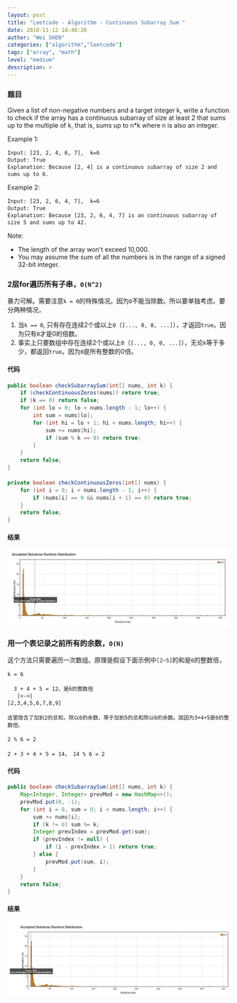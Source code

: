 ```yaml
---
layout: post
title: "Leetcode - Algorithm - Continuous Subarray Sum "
date: 2018-11-12 18:40:20
author: "Wei SHEN"
categories: ["algorithm","leetcode"]
tags: ["array", "math"]
level: "medium"
description: >
---
```


### 题目
Given a list of non-negative numbers and a target integer k, write a function to check if the array has a continuous subarray of size at least 2 that sums up to the multiple of k, that is, sums up to n*k where n is also an integer.

Example 1:
```
Input: [23, 2, 4, 6, 7],  k=6
Output: True
Explanation: Because [2, 4] is a continuous subarray of size 2 and sums up to 6.
```

Example 2:
```
Input: [23, 2, 6, 4, 7],  k=6
Output: True
Explanation: Because [23, 2, 6, 4, 7] is an continuous subarray of size 5 and sums up to 42.
```

Note:
* The length of the array won't exceed 10,000.
* You may assume the sum of all the numbers is in the range of a signed 32-bit integer.

### 2层for遍历所有子串，`O(N^2)`
暴力可解。需要注意`k = 0`的特殊情况。因为`0`不能当除数。所以要单独考虑。要分两种情况，
1. 当`k == 0`, 只有存在连续2个或以上`0`（`[..., 0, 0, ...]`），才返回`true`。因为只有`0`才是0的倍数。
2. 事实上只要数组中存在连续2个或以上`0`（`[..., 0, 0, ...]`），无论`k`等于多少，都返回`true`。因为`0`是所有整数的0倍。

#### 代码
```java
public boolean checkSubarraySum(int[] nums, int k) {
    if (checkContinuousZeros(nums)) return true;
    if (k == 0) return false;
    for (int lo = 0; lo < nums.length - 1; lo++) {
        int sum = nums[lo];
        for (int hi = lo + 1; hi < nums.length; hi++) {
            sum += nums[hi];
            if (sum % k == 0) return true;
        }
    }
    return false;
}

private boolean checkContinuousZeros(int[] nums) {
    for (int i = 0; i < nums.length - 1; i++) {
        if (nums[i] == 0 && nums[i + 1] == 0) return true;
    }
    return false;
}
```

#### 结果
![continuous-subarray-sum-1](/images/leetcode/continuous-subarray-sum-1.png)


### 用一个表记录之前所有的余数，`O(N)`
这个方法只需要遍历一次数组。原理是假设下面示例中`[2~5]`的和是`6`的整数倍，
```
k = 6

  3 + 4 + 5 = 12，是6的整数倍
   |<->|
[2,3,4,5,6,7,8,9]

这里隐含了加到2的总和，除以6的余数，等于加到5的总和除以6的余数。就因为3+4+5是6的整数倍。

2 % 6 = 2

2 + 3 + 4 + 5 = 14， 14 % 6 = 2
```

#### 代码
```java
public boolean checkSubarraySum(int[] nums, int k) {
    Map<Integer, Integer> prevMod = new HashMap<>();
    prevMod.put(0, -1);
    for (int i = 0, sum = 0; i < nums.length; i++) {
        sum += nums[i];
        if (k != 0) sum %= k;
        Integer prevIndex = prevMod.get(sum);
        if (prevIndex != null) {
            if (i - prevIndex > 1) return true;
        } else {
            prevMod.put(sum, i);
        }
    }
    return false;
}
```

#### 结果
![continuous-subarray-sum-2](/images/leetcode/continuous-subarray-sum-2.png)
